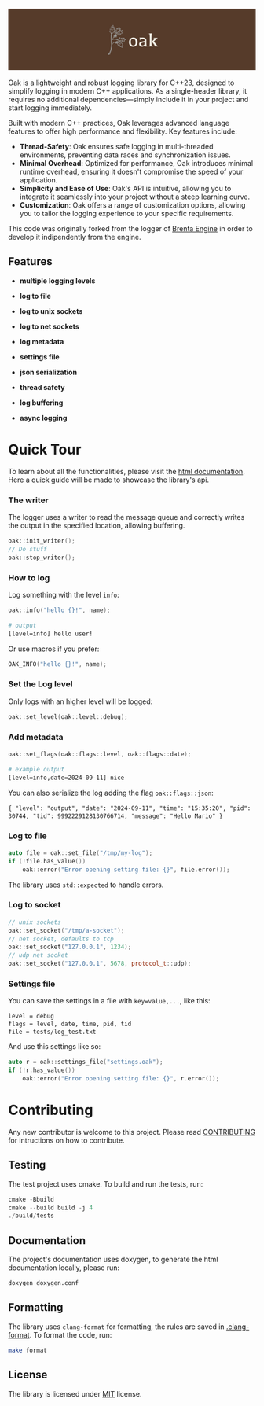 ![oak-banner](./docs/oak_banner.jpeg)

Oak is a lightweight and robust logging library for C++23, designed to
simplify logging in modern C++ applications. As a single-header library,
it requires no additional dependencies—simply include it in your project
and start logging immediately.

Built with modern C++ practices, Oak leverages advanced language
features to offer high performance and flexibility. Key features include:
- **Thread-Safety**: Oak ensures safe logging in multi-threaded environments,
                 preventing data races and synchronization issues.
- **Minimal Overhead**: Optimized for performance, Oak introduces minimal
                 runtime overhead, ensuring it doesn't compromise the speed
                 of your application.
- **Simplicity and Ease of Use**: Oak's API is intuitive, allowing you to integrate
                 it seamlessly into your project without a steep learning curve.
- **Customization**: Oak offers a range of customization options, allowing you to
                 tailor the logging experience to your specific requirements.

This code was originally forked from the logger of [Brenta Engine](https://github.com/San7o/Brenta-Engine)
in order to develop it indipendently from the engine.

## Features

- **multiple logging levels**

- **log to file**

- **log to unix sockets**

- **log to net sockets**

- **log metadata**

- **settings file**

- **json serialization**

- **thread safety**

- **log buffering**

- **async logging**

# Quick Tour

To learn about all the functionalities, please visit the [html documentation](https://san7o.github.io/brenta-engine-documentation/oak/v1.0/). Here a quick guide will be made to
showcase the library's api.

### The writer
The logger uses a writer to read the message queue and correctly
writes the output in the specified location, allowing buffering.
```c++
oak::init_writer();
// Do stuff
oak::stop_writer();
```

### How to log
Log something with the level `info`:
```c++
oak::info("hello {}!", name);
```
```bash
# output
[level=info] hello user!
```
Or use macros if you prefer:
```c++
OAK_INFO("hello {}!", name);
```

### Set the Log level
Only logs with an higher level will be logged:
```c++
oak::set_level(oak::level::debug);
```

### Add metadata
```c++
oak::set_flags(oak::flags::level, oak::flags::date);
```
```bash
# example output
[level=info,date=2024-09-11] nice
```

You can also serialize the log adding the flag `oak::flags::json`:
```
{ "level": "output", "date": "2024-09-11", "time": "15:35:20", "pid": 30744, "tid": 9992229128130766714, "message": "Hello Mario" }
```

### Log to file
```c++
auto file = oak::set_file("/tmp/my-log");
if (!file.has_value())
    oak::error("Error opening setting file: {}", file.error());
```
The library uses `std::expected` to handle errors.

### Log to socket
```c++
// unix sockets
oak::set_socket("/tmp/a-socket");
// net socket, defaults to tcp
oak::set_socket("127.0.0.1", 1234);
// udp net socket
oak::set_socket("127.0.0.1", 5678, protocol_t::udp);
```

### Settings file
You can save the settings in a file with `key=value,...`, like this:
```
level = debug
flags = level, date, time, pid, tid
file = tests/log_test.txt
```
And use this settings like so:
```c++
auto r = oak::settings_file("settings.oak");
if (!r.has_value())
    oak::error("Error opening setting file: {}", r.error());
```

# Contributing
Any new contributor is welcome to this project. Please
read [CONTRIBUTING](./CONTRIBUTING.md) for intructions
on how to contribute.

## Testing

The test project uses cmake. To build and run the tests, run:
```c++
cmake -Bbuild
cmake --build build -j 4
./build/tests
```

## Documentation

The project's documentation uses doxygen, to generate the html documentation locally, please run:
```bash
doxygen doxygen.conf
```

## Formatting

The library uses `clang-format` for formatting, the rules
are saved in [.clang-format](./.clang-format). To format
the code, run:
```bash
make format
```

## License

The library is licensed under [MIT](./LICENSE) license.
